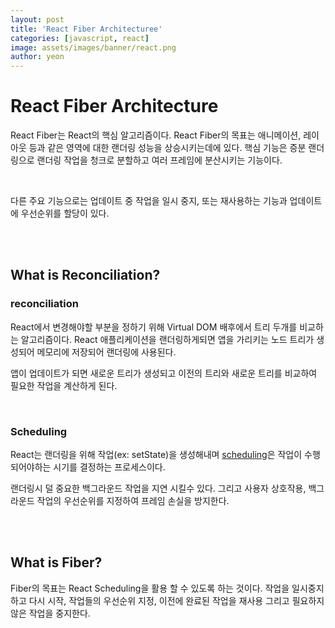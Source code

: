 ```yaml
---
layout: post
title: 'React Fiber Architecturee'
categories: [javascript, react]
image: assets/images/banner/react.png
author: yeon
---
```


# React Fiber Architecture

React Fiber는 React의 핵심 알고리즘이다. React Fiber의 목표는 애니메이션, 레이아웃 등과 같은 영역에 대한 랜더링 성능을 상승시키는데에 있다. 핵심 기능은 증분 랜더링으로 랜더링 작업을 청크로 분할하고 여러 프레임에 분산시키는 기능이다. <br>

<br>

다른 주요 기능으로는 업데이트 중 작업을 일시 중지, 또는 재사용하는 기능과 업데이트에 우선순위를 할당이 있다. <br>

<br><br>

## What is Reconciliation?

### **reconciliation**

React에서 변경해야할 부분을 정하기 위해 Virtual DOM 배후에서 트리 두개를 비교하는 알고리즘이다. React 애플리케이션을 랜더링하게되면 앱을 가리키는 노드 트리가 생성되어 메모리에 저장되어 랜더링에 사용된다.

 앱이 업데이트가 되면 새로운 트리가 생성되고 이전의 트리와 새로운 트리를 비교하여 필요한 작업을 계산하게 된다.


<br>

### Scheduling

React는 랜더링을 위해 작업(ex: setState)을 생성해내며 [scheduling]()은 작업이 수행되어야하는 시기를 결정하는 프로세스이다.

 랜더링시 덜 중요한 백그라운드 작업을 지연 시킬수 있다. 그리고 사용자 상호작용, 백그라운드 작업의 우선순위를 지정하여 프레임 손실을 방지한다.

<br><br>

## What is Fiber?

Fiber의 목표는 React Scheduling을 활용 할 수 있도록 하는 것이다. 작업을 일시중지하고 다시 시작, 작업들의 우선순위 지정, 이전에 완료된 작업을 재사용 그리고 필요하지 않은 작업을 중지한다.

<br><br><br>